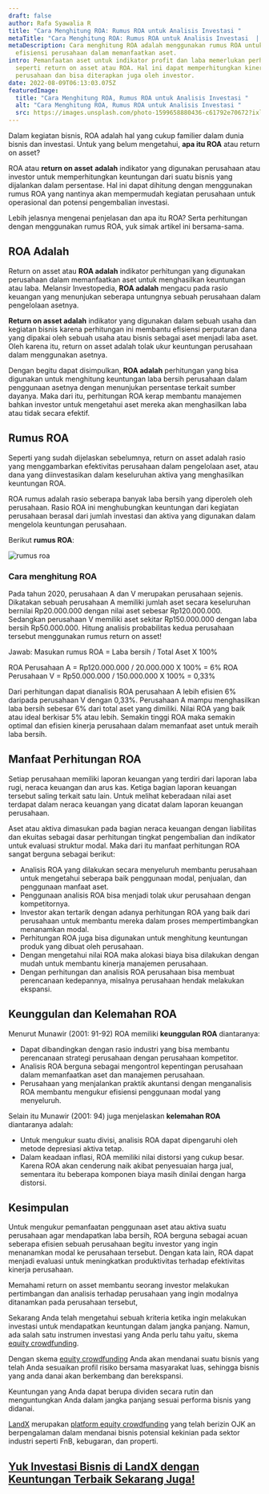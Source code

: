 ```yaml
---
draft: false
author: Rafa Syawalia R
title: "Cara Menghitung ROA: Rumus ROA untuk Analisis Investasi "
metaTitle: "Cara Menghitung ROA: Rumus ROA untuk Analisis Investasi  | LandX"
metaDescription: Cara menghitung ROA adalah menggunakan rumus ROA untuk mengukur
  efisiensi perusahaan dalam memanfaatkan aset.
intro: Pemanfaatan aset untuk indikator profit dan laba memerlukan perhitungan
  seperti return on asset atau ROA. Hal ini dapat memperhitungkan kinerja usaha
  perusahaan dan bisa diterapkan juga oleh investor.
date: 2022-08-09T06:13:03.075Z
featuredImage:
  title: "Cara Menghitung ROA, Rumus ROA untuk Analisis Investasi "
  alt: "Cara Menghitung ROA, Rumus ROA untuk Analisis Investasi "
  src: https://images.unsplash.com/photo-1599658880436-c61792e70672?ixlib=rb-1.2.1&ixid=MnwxMjA3fDB8MHxwaG90by1wYWdlfHx8fGVufDB8fHx8&auto=format&fit=crop&w=1470&q=80
---
```

Dalam kegiatan bisnis, ROA adalah hal yang cukup familier dalam dunia bisnis dan investasi. Untuk yang belum mengetahui, **apa itu ROA** atau return on asset?

ROA atau **return on asset** **adalah** indikator yang digunakan perusahaan atau investor untuk memperhitungkan keuntungan dari suatu bisnis yang dijalankan dalam persentase. Hal ini dapat dihitung dengan menggunakan rumus ROA yang nantinya akan mempermudah kegiatan perusahaan untuk operasional dan potensi pengembalian investasi.

Lebih jelasnya mengenai penjelasan dan apa itu ROA? Serta perhitungan dengan menggunakan rumus ROA, yuk simak artikel ini bersama-sama.

## ROA Adalah

Return on asset atau **ROA adalah** indikator perhitungan yang digunakan perusahaan dalam memanfaatkan aset untuk menghasilkan keuntungan atau laba. Melansir Investopedia, **ROA adalah** mengacu pada rasio keuangan yang menunjukan seberapa untungnya sebuah perusahaan dalam pengelolaan asetnya. 

**Return on asset adalah** indikator yang digunakan dalam sebuah usaha dan kegiatan bisnis karena perhitungan ini membantu efisiensi perputaran dana yang dipakai oleh sebuah usaha atau bisnis sebagai aset menjadi laba aset. Oleh karena itu, return on asset adalah tolak ukur keuntungan perusahaan dalam menggunakan asetnya.

Dengan begitu dapat disimpulkan, **ROA adalah** perhitungan yang bisa digunakan untuk menghitung keuntungan laba bersih perusahaan dalam penggunaan asetnya dengan menunjukan persentase terkait sumber dayanya. Maka dari itu, perhitungan ROA kerap membantu manajemen bahkan investor untuk mengetahui aset mereka akan menghasilkan laba atau tidak secara efektif.

## Rumus ROA

Seperti yang sudah dijelaskan sebelumnya, return on asset adalah rasio yang menggambarkan efektivitas perusahaan dalam pengelolaan aset, atau dana yang diinvestasikan dalam keseluruhan aktiva yang menghasilkan keuntungan ROA. 

ROA rumus adalah rasio seberapa banyak laba bersih yang diperoleh oleh perusahaan. Rasio ROA ini menghubungkan keuntungan dari kegiatan perusahaan berasal dari jumlah investasi dan aktiva yang digunakan dalam mengelola keuntungan perusahaan. 

Berikut **rumus ROA**:

![rumus roa](https://cdn.discordapp.com/attachments/1003487270864703559/1006442401197457499/Red_Modern_Line_Chart_Diagram_Produt_Data_Graph.png "rumus return on asset (ROA)")

### **Cara menghitung ROA**

Pada tahun 2020, perusahaan A dan V merupakan perusahaan sejenis. Dikatakan sebuah perusahaan A memiliki jumlah aset secara keseluruhan bernilai Rp20.000.000 dengan nilai aset sebesar Rp120.000.000. Sedangkan perusahaan V memiliki aset sekitar Rp150.000.000 dengan laba bersih Rp50.000.000. Hitung analisis probabilitas kedua perusahaan tersebut menggunakan rumus return on asset!

Jawab: 
Masukan rumus ROA = Laba bersih / Total Aset X 100%

ROA Perusahaan A = Rp120.000.000 / 20.000.000 X 100% = 6%
ROA Perusahaan V = Rp50.000.000 / 150.000.000 X 100% = 0,33%

Dari perhitungan dapat dianalisis ROA perusahaan A lebih efisien 6% daripada perusahaan V dengan 0,33%. Perusahaan A mampu menghasilkan laba bersih sebesar 6% dari total aset yang dimiliki. Nilai ROA yang baik atau ideal berkisar 5% atau lebih. Semakin tinggi ROA maka semakin optimal dan efisien kinerja perusahaan dalam memanfaat aset untuk meraih laba bersih. 

## Manfaat Perhitungan ROA

Setiap perusahaan memiliki laporan keuangan yang terdiri dari laporan laba rugi, neraca keuangan dan arus kas. Ketiga bagian laporan keuangan tersebut saling terkait satu lain. Untuk melihat keberadaan nilai aset terdapat dalam neraca keuangan yang dicatat dalam laporan keuangan perusahaan. 

Aset atau aktiva dimasukan pada bagian neraca keuangan dengan liabilitas dan ekuitas sebagai dasar perhitungan tingkat pengembalian dan indikator untuk evaluasi struktur modal. Maka dari itu manfaat perhitungan ROA sangat berguna sebagai berikut:

* Analisis ROA yang dilakukan secara menyeluruh membantu perusahaan untuk mengetahui seberapa baik penggunaan modal, penjualan, dan penggunaan manfaat aset.
* Penggunaan analisis ROA bisa menjadi tolak ukur perusahaan dengan kompetitornya.
* Investor akan tertarik dengan adanya perhitungan ROA yang baik dari perusahaan untuk membantu mereka dalam proses mempertimbangkan menanamkan modal.
* Perhitungan ROA juga bisa digunakan untuk menghitung keuntungan produk yang dibuat oleh perusahaan.
* Dengan mengetahui nilai ROA maka alokasi biaya bisa dilakukan dengan mudah untuk membantu kinerja manajemen perusahaan.
* Dengan perhitungan dan analisis ROA perusahaan bisa membuat perencanaan kedepannya, misalnya perusahaan hendak melakukan ekspansi.  

## Keunggulan dan Kelemahan ROA

Menurut Munawir (2001: 91-92) ROA memiliki **keunggulan ROA** diantaranya:

* Dapat dibandingkan dengan rasio industri yang bisa membantu perencanaan strategi perusahaan dengan perusahaan kompetitor.
* Analisis ROA berguna sebagai mengontrol kepentingan perusahaan dalam memanfaatkan aset dan manajemen perusahaan.
* Perusahaan yang menjalankan praktik akuntansi dengan menganalisis ROA membantu mengukur efisiensi penggunaan modal yang menyeluruh.

Selain itu Munawir (2001: 94) juga menjelaskan **kelemahan ROA** diantaranya adalah:

* Untuk mengukur suatu divisi, analisis ROA dapat dipengaruhi oleh metode depresiasi aktiva tetap.
* Dalam keadaan inflasi, ROA memiliki nilai distorsi yang cukup besar. Karena ROA akan cenderung naik akibat penyesuaian harga jual, sementara itu beberapa komponen biaya masih dinilai dengan harga distorsi.

## Kesimpulan

Untuk mengukur pemanfaatan penggunaan aset atau aktiva suatu perusahaan agar mendapatkan laba bersih, ROA berguna sebagai acuan seberapa efisien sebuah perusahaan begitu investor yang ingin menanamkan modal ke perusahaan tersebut. Dengan kata lain, ROA dapat menjadi evaluasi untuk meningkatkan produktivitas terhadap efektivitas kinerja perusahaan. 

Memahami return on asset membantu seorang investor melakukan pertimbangan dan analisis terhadap perusahaan yang ingin modalnya ditanamkan pada perusahaan tersebut,

Sekarang Anda telah mengetahui sebuah kriteria ketika ingin melakukan investasi untuk mendapatkan keuntungan dalam jangka panjang. Namun, ada salah satu instrumen investasi yang Anda perlu tahu yaitu, skema [equity crowdfunding](https://landx.id/).

Dengan skema [equity crowdfunding](https://landx.id/) Anda akan mendanai suatu bisnis yang telah Anda sesuaikan profil risiko bersama masyarakat luas, sehingga bisnis yang anda danai akan berkembang dan berekspansi.

Keuntungan yang Anda dapat berupa dividen secara rutin dan menguntungkan Anda dalam jangka panjang sesuai performa bisnis yang didanai. 

[LandX](https://landx.id/) merupakan [platform equity crowdfunding](https://landx.id/) yang telah berizin OJK an berpengalaman dalam mendanai bisnis potensial kekinian pada sektor industri seperti FnB, kebugaran, dan properti. 

## [Yuk Investasi Bisnis di LandX dengan Keuntungan Terbaik Sekarang Juga!](https://landx.id/project/?utm_source=Blog&utm_medium=organic+keyword&utm_campaign=blog&utm_id=Blog)